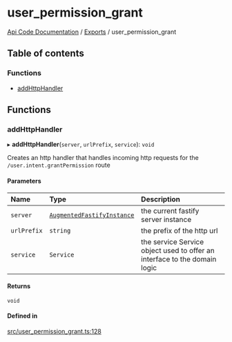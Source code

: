 # user\_permission\_grant
 
[Api Code Documentation](../README.md) / [Exports](../modules.md) / user\_permission\_grant

## Table of contents

### Functions

- [addHttpHandler](user_permission_grant.md#addhttphandler)

## Functions

### addHttpHandler

▸ **addHttpHandler**(`server`, `urlPrefix`, `service`): `void`

Creates an http handler that handles incoming http requests for the `/user.intent.grantPermission` route

#### Parameters

| Name | Type | Description |
| :------ | :------ | :------ |
| `server` | [`AugmentedFastifyInstance`](../interfaces/types.AugmentedFastifyInstance.md) | the current fastify server instance |
| `urlPrefix` | `string` | the prefix of the http url |
| `service` | `Service` | the service Service object used to offer an interface to the domain logic |

#### Returns

`void`

#### Defined in

[src/user_permission_grant.ts:128](https://github.com/openkfw/TruBudget/blob/965031f/api/src/user_permission_grant.ts#L128)
